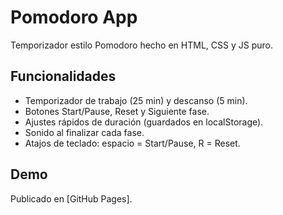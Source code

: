 # Pomodoro App

Temporizador estilo Pomodoro hecho en HTML, CSS y JS puro.

## Funcionalidades
- Temporizador de trabajo (25 min) y descanso (5 min).
- Botones Start/Pause, Reset y Siguiente fase.
- Ajustes rápidos de duración (guardados en localStorage).
- Sonido al finalizar cada fase.
- Atajos de teclado: espacio = Start/Pause, R = Reset.

## Demo
Publicado en [GitHub Pages].